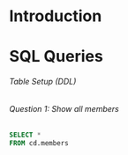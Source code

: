 # Introduction

# SQL Queries

###### Table Setup (DDL)

###### Question 1: Show all members 

```sql
SELECT *
FROM cd.members
```


